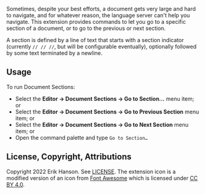Sometimes, despite your best efforts, a document gets very large and hard to navigate, and for whatever reason,
the language server can't help you navigate. This extension provides commands to let you go to a specific section
of a document, or to go to the previous or next section.

A section is defined by a line of text that starts with a section indicator (currently `// // //`, but will be
configurable eventually), optionally followed by some text terminated by a newline.

## Usage

To run Document Sections:

- Select the **Editor → Document Sections → Go to Section…** menu item; or
- Select the **Editor → Document Sections → Go to Previous Section** menu item; or
- Select the **Editor → Document Sections → Go to Next Section** menu item; or
- Open the command palette and type `Go to Section…`

## License, Copyright, Attributions

Copyright 2022 Erik Hanson. See [LICENSE](LICENSE). The extension icon is a modified version of an icon from
[Font Awesome](https://fontawesome.com/) which is licensed under [CC BY 4.0](https://fontawesome.com/license).
